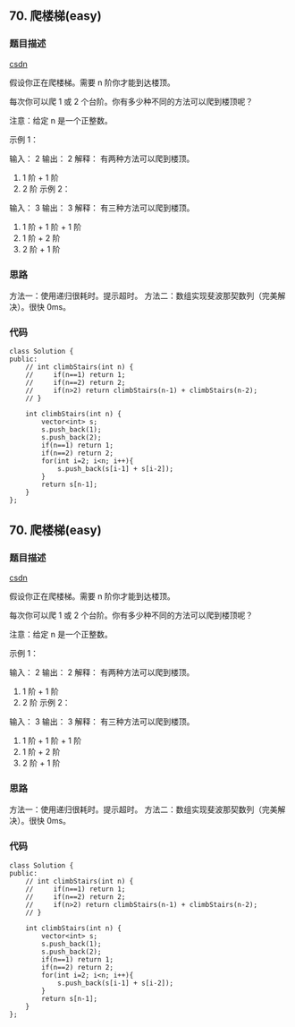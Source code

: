 ## 70. 爬楼梯(easy)
### 题目描述
[csdn](https://blog.csdn.net/qq_28584889/article/details/83824447)


假设你正在爬楼梯。需要 n 阶你才能到达楼顶。

每次你可以爬 1 或 2 个台阶。你有多少种不同的方法可以爬到楼顶呢？

注意：给定 n 是一个正整数。

示例 1：

输入： 2
输出： 2
解释： 有两种方法可以爬到楼顶。
1.  1 阶 + 1 阶
2.  2 阶
示例 2：

输入： 3
输出： 3
解释： 有三种方法可以爬到楼顶。
1.  1 阶 + 1 阶 + 1 阶
2.  1 阶 + 2 阶
3.  2 阶 + 1 阶


### 思路

方法一：使用递归很耗时。提示超时。
方法二：数组实现斐波那契数列（完美解决）。很快 0ms。




### 代码
```
class Solution {
public:
    // int climbStairs(int n) {
    //     if(n==1) return 1;
    //     if(n==2) return 2;
    //     if(n>2) return climbStairs(n-1) + climbStairs(n-2);
    // }
    
    int climbStairs(int n) {
        vector<int> s;
        s.push_back(1);
        s.push_back(2);
        if(n==1) return 1;
        if(n==2) return 2;
        for(int i=2; i<n; i++){
            s.push_back(s[i-1] + s[i-2]);
        }
        return s[n-1];
    }
};

```
## 70. 爬楼梯(easy)
### 题目描述
[csdn](https://blog.csdn.net/rabbitsockx/article/details/83857754)


假设你正在爬楼梯。需要 n 阶你才能到达楼顶。

每次你可以爬 1 或 2 个台阶。你有多少种不同的方法可以爬到楼顶呢？

注意：给定 n 是一个正整数。

示例 1：

输入： 2
输出： 2
解释： 有两种方法可以爬到楼顶。
1.  1 阶 + 1 阶
2.  2 阶
示例 2：

输入： 3
输出： 3
解释： 有三种方法可以爬到楼顶。
1.  1 阶 + 1 阶 + 1 阶
2.  1 阶 + 2 阶
3.  2 阶 + 1 阶


### 思路

方法一：使用递归很耗时。提示超时。
方法二：数组实现斐波那契数列（完美解决）。很快 0ms。




### 代码
```
class Solution {
public:
    // int climbStairs(int n) {
    //     if(n==1) return 1;
    //     if(n==2) return 2;
    //     if(n>2) return climbStairs(n-1) + climbStairs(n-2);
    // }
    
    int climbStairs(int n) {
        vector<int> s;
        s.push_back(1);
        s.push_back(2);
        if(n==1) return 1;
        if(n==2) return 2;
        for(int i=2; i<n; i++){
            s.push_back(s[i-1] + s[i-2]);
        }
        return s[n-1];
    }
};

```
